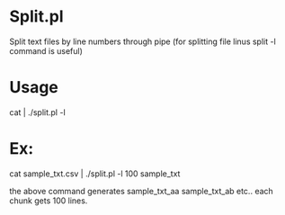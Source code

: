 Split.pl
========

Split text files by line numbers through pipe (for splitting file linus split -l command is useful)

Usage
=====

cat <some text file> | ./split.pl -l <numberof lines per chunk> <filename prefix>

Ex:
===
cat sample_txt.csv | ./split.pl -l 100 sample_txt

the above command generates sample_txt_aa sample_txt_ab etc.. each chunk gets 100 lines.

